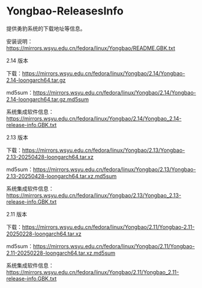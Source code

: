 # Yongbao-ReleasesInfo
提供勇豹系统的下载地址等信息。

安装说明：https://mirrors.wsyu.edu.cn/fedora/linux/Yongbao/README.GBK.txt

2.14 版本

  下载：https://mirrors.wsyu.edu.cn/fedora/linux/Yongbao/2.14/Yongbao-2.14-loongarch64.tar.gz

  md5sum：https://mirrors.wsyu.edu.cn/fedora/linux/Yongbao/2.14/Yongbao-2.14-loongarch64.tar.gz.md5sum

  系统集成软件信息：https://mirrors.wsyu.edu.cn/fedora/linux/Yongbao/2.14/Yongbao_2.14-release-info.GBK.txt


2.13 版本

  下载：https://mirrors.wsyu.edu.cn/fedora/linux/Yongbao/2.13/Yongbao-2.13-20250428-loongarch64.tar.xz

  md5sum：https://mirrors.wsyu.edu.cn/fedora/linux/Yongbao/2.13/Yongbao-2.13-20250428-loongarch64.tar.xz.md5sum

  系统集成软件信息：https://mirrors.wsyu.edu.cn/fedora/linux/Yongbao/2.13/Yongbao_2.13-release-info.GBK.txt


2.11 版本

  下载：https://mirrors.wsyu.edu.cn/fedora/linux/Yongbao/2.11/Yongbao-2.11-20250228-loongarch64.tar.xz

  md5sum：https://mirrors.wsyu.edu.cn/fedora/linux/Yongbao/2.11/Yongbao-2.11-20250228-loongarch64.tar.xz.md5sum

  系统集成软件信息：https://mirrors.wsyu.edu.cn/fedora/linux/Yongbao/2.11/Yongbao_2.11-release-info.GBK.txt
